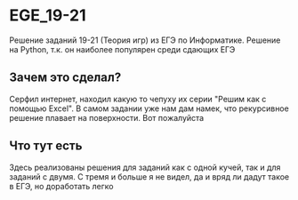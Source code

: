 # EGE_19-21
Решение заданий 19-21 (Теория игр) из ЕГЭ по Информатике. Решение на Python, т.к. он наиболее популярен среди сдающих ЕГЭ

## Зачем это сделал?
Серфил интернет, находил какую то чепуху их серии "Решим как с помощью Excel". В самом задании уже нам дам намек, что рекурсивное решение плавает на поверхности. Вот пожалуйста

## Что тут есть
Здесь реализованы решения для заданий как с одной кучей, так и для заданий с двумя. С тремя и больше я не видел, да и вряд ли дадут такое в ЕГЭ, но доработать легко
